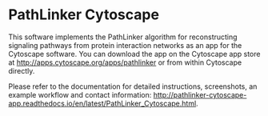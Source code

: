 PathLinker Cytoscape
====================

This software implements the PathLinker algorithm for reconstructing signaling pathways from protein interaction networks as an app for the Cytoscape software. You can download the app on the Cytoscape app store at http://apps.cytoscape.org/apps/pathlinker or from within Cytoscape directly.

Please refer to the documentation for detailed instructions, screenshots, an example workflow and contact information: http://pathlinker-cytoscape-app.readthedocs.io/en/latest/PathLinker_Cytoscape.html.
